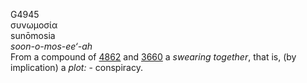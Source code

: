 <body>
  <p>G4945<br>  συνωμοσία  <br> sunōmosia  <br><i>soon-o-mos-ee‘-ah </i><br>From a compound of <a href="g4862.htm">4862</a> and <a href="g3660.htm">3660</a>  a <i>swearing</i> <i>together</i>, that is, (by implication) a <i>plot:</i> - conspiracy.<br></p>
 </body>